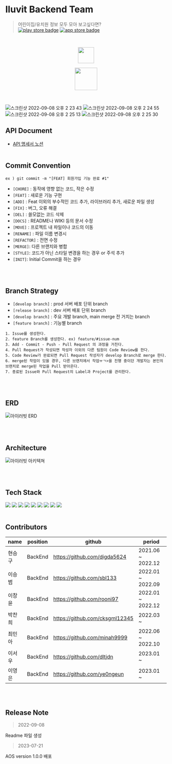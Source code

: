 # Iluvit Backend Team
> 어린이집/유치원 정보 모두 모아 보고싶다면? <br>
> [![play store badge](http://img.shields.io/badge/Play%20Store-414141?style=flat-square&logo=google-play&link=https://play.google.com/store/apps/details?id=org.sopt.havit)](https://play.google.com/store/apps/details?id=com.iluvit.app&hl=ko-KR) 
> [![app store badge](http://img.shields.io/badge/App%20Store-0D96F6?logoColor=white&style=flat-square&logo=appstore&link=https://apps.apple.com/us/app/havit/id1607518014)](https://apps.apple.com/kr/app/%EC%95%84%EC%9D%B4%EB%9F%AC%EB%B9%97/id6450625509)

<br>

<p align="center"><img src="https://github.com/FISOLUTION/iluvit-backend/assets/78267146/c552cde8-7241-48dd-81e9-4dafd99d23b0" height=50></p>
<p align="center"><img src="https://github.com/FISOLUTION/iluvit-backend/assets/78267146/a8557742-9395-421d-b975-c8bb6be9e547" height=70></p>

<br>

![스크린샷 2022-09-08 오후 2 23 43](https://user-images.githubusercontent.com/65563854/189040932-c19ec8f9-06a0-45d0-bc8e-d06b8cadb1a2.png)
![스크린샷 2022-09-08 오후 2 24 55](https://user-images.githubusercontent.com/65563854/189041068-127f96a1-2780-492a-b056-fa0433a91888.png)
![스크린샷 2022-09-08 오후 2 25 13](https://user-images.githubusercontent.com/65563854/189041112-844af4d3-5549-41e3-95cb-741c93e54cb6.png)
![스크린샷 2022-09-08 오후 2 25 30](https://user-images.githubusercontent.com/65563854/189041137-e20d5278-fbbd-48f2-b545-b9219e09bf08.png)

## API Document
- [API 명세서 노션](https://half-turn-bb0.notion.site/API-ILUVIT-4f0bd47ebe8c43f1ab3ec475389b3898?pvs=4)
<br><br>

## Commit Convention
`ex ) git commit -m "[FEAT] 회원가입 기능 완료 #1"`
- `[CHORE]` : 동작에 영향 없는 코드, 작은 수정
- `[FEAT]` : 새로운 기능 구현
- `[ADD]` : Feat 이외의 부수적인 코드 추가, 라이브러리 추가, 새로운 파일 생성
- `[FIX]` : 버그, 오류 해결
- `[DEL]` : 쓸모없는 코드 삭제
- `[DOCS]` : README나 WIKI 등의 문서 수정
- `[MOVE]` : 프로젝트 내 파일이나 코드의 이동
- `[RENAME]` : 파일 이름 변경시
- `[REFACTOR]` : 전면 수정
- `[MERGE]`: 다른 브랜치와 병합
- `[STYLE]`: 코드가 아닌 스타일 변경을 하는 경우 or 주석 추가
- `[INIT]`: Initial Commit을 하는 경우

<br><br>

## Branch Strategy
- `[develop branch]` : prod 서버 배포 단위 branch
- `[release branch]` : dev 서버 배포 단위 branch
- `[develop branch]` : 주요 개발 branch, main merge 전 거치는 branch
- `[feature branch]` : 기능별 branch

```
1. Issue를 생성한다.
2. feature Branch를 생성한다. ex) feature/#issue-num
3. Add - Commit - Push - Pull Request 의 과정을 거친다.
4. Pull Request가 작성되면 작성자 이외의 다른 팀원이 Code Review를 한다.
5. Code Review가 완료되면 Pull Request 작성자가 develop Branch로 merge 한다.
6. merge된 작업이 있을 경우, 다른 브랜치에서 작업ㅠㄱ>을 진행 중이던 개발자는 본인의 브랜치로 merge된 작업을 Pull 받아온다.
7. 종료된 Issue와 Pull Request의 Label과 Project를 관리한다.
```

<br><br>

## ERD
![아이러빗 ERD](https://github.com/FISOLUTION/iluvit-backend/assets/78267146/d20a9b5d-7f18-4a83-81da-4b97064a9cc4)

<br><br>

## Architecture
![아이러빗 아키텍쳐](https://github.com/FISOLUTION/iluvit-backend/assets/78267146/c62c3764-988a-4922-9b01-b59a67d8a5e4)


<br><br>

## Tech Stack
<img src="https://img.shields.io/badge/SpringBoot-6DB33F?style=flat&logo=SpringBoot&logoColor=white"/> <img src="https://img.shields.io/badge/SpringSecurity-6DB33F?style=flat&logo=SpringSecurity&logoColor=white"/> <img src="https://img.shields.io/badge/AmazonEC2-FF9900?style=flat&logo=AmazonEC2&logoColor=white"/> <img src="https://img.shields.io/badge/NGINX-009639?style=flat&logo=NGINX&logoColor=white"/>
<img src="https://img.shields.io/badge/JSON Web Tokens-000000?style=flat&logo=JSONWebTokens"/> <img src="https://img.shields.io/badge/Amazon S3-569A31?style=flat&logo=Amazon S3&logoColor=white"/>
<img src="https://img.shields.io/badge/GitHub Actions-2088FF?style=flat&logo=GitHub Actions&logoColor=white"/> <img src="https://img.shields.io/badge/MySQL-4479A1?style=flat&logo=MySQL&logoColor=white"/> <img src="https://img.shields.io/badge/Amazon RDS-527FFF?style=flat&logo=Amazon RDS&logoColor=white"/>
<br><br>


## Contributors
| name |position|github|period| 
|------|---|---|---|
| 현승구  | BackEnd | https://github.com/digda5624 | 2021.06 ~ 2022.12 |
| 이승범  | BackEnd | https://github.com/sbl133 | 2022.01 ~ 2022.09 |
| 이창윤  | BackEnd | https://github.com/rooni97 | 2022.01 ~ 2022.12 |
| 박찬희  | BackEnd | https://github.com/cksgml12345 | 2022.03 ~ |
| 최민아  | BackEnd | https://github.com/minah9999 | 2022.06 ~ 2022.10 |
| 이서우  | BackEnd | https://github.com/dltjdn | 2023.01 ~ |
| 이영은  | BackEnd | https://github.com/ye0ngeun | 2023.01 ~ |

<br><br>

## Release Note
> 2022-09-08
>
Readme 파일 생성
> 2023-07-21

AOS version 1.0.0 배포

